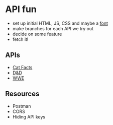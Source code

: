 # API fun

- set up initial HTML, JS, CSS and maybe a [font](https://fonts.google.com/)
- make branches for each API we try out
- decide on some feature
- fetch it!

## APIs

- [Cat Facts](https://alexwohlbruck.github.io/cat-facts/)
- [D&D](https://www.dnd5eapi.co/)
- [WWE](http://api.christopherbartholomew.me/wwelookupapi/web/index.html)

## Resources
- Postman
- CORS
- Hiding API keys